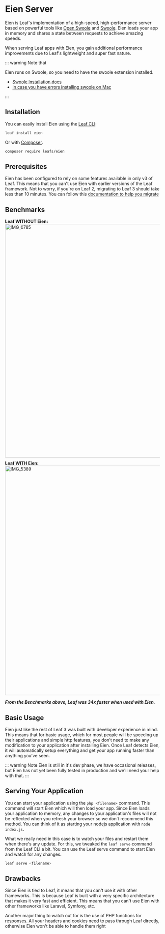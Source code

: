 # Eien Server

Eien is Leaf's implementation of a high-speed, high-performance server based on powerful tools like [Open Swoole](https://swoole.co.uk/) and [Swoole](https://github.com/swoole/swoole-src). Eien loads your app in memory and shares a state between requests to achieve amazing speeds.

When serving Leaf apps with Eien, you gain additional performance improvements due to Leaf's lightweight and super fast nature.

::: warning Note that

Eien runs on Swoole, so you need to have the swoole extension installed.

- [Swoole Installation docs](https://openswoole.com/docs/get-started/installation)
- [In case you have errors installing swoole on Mac](https://parsinta.com/articles/setup-php-swoole-in-your-mac-os)

:::

## Installation

You can easily install Eien using the [Leaf CLI](https://cli.leafphp.dev):

```sh
leaf install eien
```

Or with [Composer](https://getcomposer.org/).

```bash
composer require leafs/eien
```

## Prerequisites

Eien has been configured to rely on some features available in only v3 of Leaf. This means that you can't use Eien with earlier versions of the Leaf framework. Not to worry, if you're on Leaf 2, migrating to Leaf 3 should take less than 10 minutes. You can follow this [documentation to help you migrate](/docs/migration/introduction.html)

## Benchmarks

<div style="display:flex;flex-direction:column;gap:10px;margin-bottom:10px;">
  <div>
    <b>Leaf WITHOUT Eien:</b>
    <img width="759" alt="IMG_0785" src="https://user-images.githubusercontent.com/26604242/194716365-40e6e77c-6cb3-403e-a890-62382d14976e.png">
  </div>
  <div>
    <b>Leaf WITH Eien:</b>
    <img width="746" alt="IMG_5389" src="https://user-images.githubusercontent.com/26604242/194716369-6d65a656-8a35-48e9-aabf-b34ada8d5ae3.png">
  </div>
</div>

***From the Benchmarks above, Leaf was 34x faster when used with Eien.***

## Basic Usage

Eien just like the rest of Leaf 3 was built with developer experience in mind. This means that for basic usage, which for most people will be speeding up their applications and simple http features, you don't need to make any modification to your application after installing Eien. Once Leaf detects Eien, it will automatically setup everything and get your app running faster than anything you've seen.

::: warning Note
Eien is still in it's dev phase, we have occasional releases, but Eien has not yet been fully tested in production and we'll need your help with that.
:::

## Serving Your Application

You can start your application using the `php <filename>` command. This command will start Eien which will then load your app. Since Eien loads your application to memory, any changes to your application's files will not be reflected when you refresh your browser so we don't recommend this method. You can think of it as starting your nodejs application with `node index.js`.

What we really need in this case is to watch your files and restart them when there's any update. For this, we tweaked the `leaf serve` command from the Leaf CLI a bit. You can use the Leaf serve command to start Eien and watch for any changes.

```sh
leaf serve <filename>
```

## Drawbacks

Since Eien is tied to Leaf, it means that you can't use it with other frameworks. This is because Leaf is built with a very specific architecture that makes it very fast and efficient. This means that you can't use Eien with other frameworks like Laravel, Symfony, etc.

Another major thing to watch out for is the use of PHP functions for responses. All your headers and cookies need to pass through Leaf directly, otherwise Eien won't be able to handle them right
